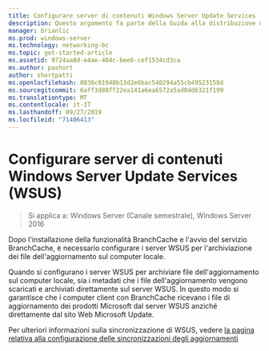 ```yaml
---
title: Configurare server di contenuti Windows Server Update Services (WSUS)
description: Questo argomento fa parte della Guida alla distribuzione di BranchCache per Windows Server 2016, che illustra come distribuire BranchCache in modalità cache distribuita e ospitata per ottimizzare l'utilizzo della larghezza di banda WAN nelle succursali.
manager: brianlic
ms.prod: windows-server
ms.technology: networking-bc
ms.topic: get-started-article
ms.assetid: 9724aa8d-e4ae-404c-bee6-cef1534cd3ca
ms.author: pashort
author: shortpatti
ms.openlocfilehash: 0836c91948b13d2e6bac540294a55cb49523158d
ms.sourcegitcommit: 6aff3d88ff22ea141a6ea6572a5ad8dd6321f199
ms.translationtype: MT
ms.contentlocale: it-IT
ms.lasthandoff: 09/27/2019
ms.locfileid: "71406413"
---
```

# <a name="configure-windows-server-update-services-wsus-content-servers"></a>Configurare server di contenuti Windows Server Update Services (WSUS)

>Si applica a: Windows Server (Canale semestrale), Windows Server 2016

Dopo l'installazione della funzionalità BranchCache e l'avvio del servizio BranchCache, è necessario configurare i server WSUS per l'archiviazione dei file dell'aggiornamento sul computer locale. 

Quando si configurano i server WSUS per archiviare file dell'aggiornamento sul computer locale, sia i metadati che i file dell'aggiornamento vengono scaricati e archiviati direttamente sul server WSUS. In questo modo si garantisce che i computer client con BranchCache ricevano i file di aggiornamento dei prodotti Microsoft dal server WSUS anziché direttamente dal sito Web Microsoft Update.  
  
Per ulteriori informazioni sulla sincronizzazione di WSUS, vedere [la pagina relativa alla configurazione delle sincronizzazioni degli aggiornamenti](https://technet.microsoft.com/library/mt612311.aspx)  